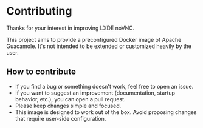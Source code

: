 # Contributing

Thanks for your interest in improving LXDE noVNC.

This project aims to provide a preconfigured Docker image of Apache Guacamole. It's not intended to be extended or customized heavily by the user.

## How to contribute

- If you find a bug or something doesn't work, feel free to open an issue.
- If you want to suggest an improvement (documentation, startup behavior, etc.), you can open a pull request.
- Please keep changes simple and focused.
- This image is designed to work out of the box. Avoid proposing changes that require user-side configuration.
